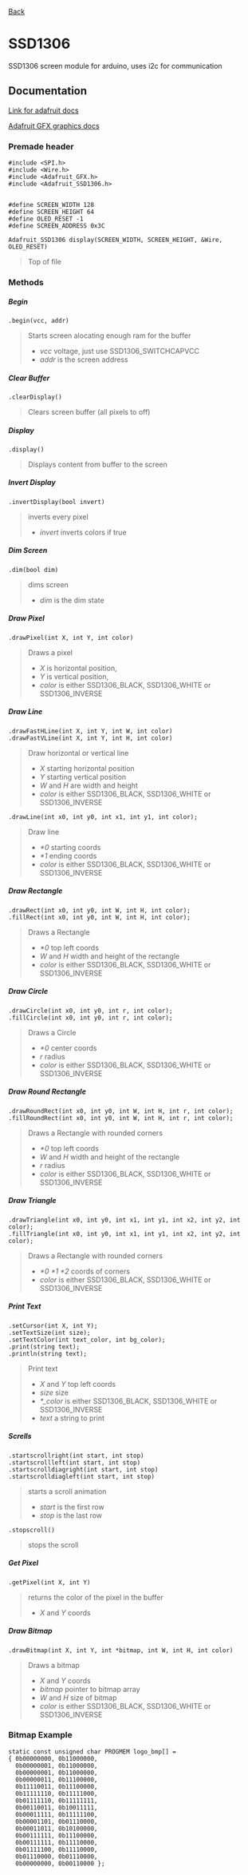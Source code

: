 [Back](/Documentation/Documentation.md)
# SSD1306

SSD1306 screen module for arduino, uses i2c for communication

## Documentation

[Link for adafruit docs](https://adafruit.github.io/Adafruit_SSD1306/html/class_adafruit___s_s_d1306.html)

[Adafruit GFX graphics docs](https://learn.adafruit.com/adafruit-gfx-graphics-library?view=all)

### Premade header

```arduino
#include <SPI.h>
#include <Wire.h>
#include <Adafruit_GFX.h>
#include <Adafruit_SSD1306.h>


#define SCREEN_WIDTH 128
#define SCREEN_HEIGHT 64
#define OLED_RESET -1
#define SCREEN_ADDRESS 0x3C

Adafruit_SSD1306 display(SCREEN_WIDTH, SCREEN_HEIGHT, &Wire, OLED_RESET)
```
> Top of file

### Methods

##### Begin
```arduino
.begin(vcc, addr)
```
> Starts screen alocating enough ram for the buffer
> - *vcc* voltage, just use SSD1306_SWITCHCAPVCC
> - *addr* is the screen address

##### Clear Buffer
```arduino
.clearDisplay()
``` 
> Clears screen buffer (all pixels to off)

##### Display
```arduino
.display()
```
> Displays content from buffer to the screen

##### Invert Display
```arduino
.invertDisplay(bool invert)
```
> inverts every pixel
> - *invert* inverts colors if true

##### Dim Screen
```arduino
.dim(bool dim)
```
> dims screen  
> - *dim* is the dim state

##### Draw Pixel
```arduino
.drawPixel(int X, int Y, int color)
```
> Draws a pixel
> - *X* is horizontal position,  
> - *Y* is vertical position,  
> - *color* is either SSD1306_BLACK, SSD1306_WHITE or SSD1306_INVERSE

##### Draw Line
```arduino
.drawFastHLine(int X, int Y, int W, int color)
.drawFastVLine(int X, int Y, int H, int color)
```  
> Draw horizontal or vertical line  
> - *X* starting horizontal position  
> - *Y* starting vertical position  
> - *W* and *H* are width and height  
> - *color* is either SSD1306_BLACK, SSD1306_WHITE or SSD1306_INVERSE

```arduino
.drawLine(int x0, int y0, int x1, int y1, int color);
```
> Draw  line  
> - *\*0* starting coords  
> - *\*1* ending coords   
> - *color* is either SSD1306_BLACK, SSD1306_WHITE or SSD1306_INVERSE


##### Draw Rectangle
```arduino
.drawRect(int x0, int y0, int W, int H, int color);  
.fillRect(int x0, int y0, int W, int H, int color);  
```
> Draws a Rectangle
> - *\*0* top left coords
> - *W* and *H* width and height of the rectangle
> - *color* is either SSD1306_BLACK, SSD1306_WHITE or SSD1306_INVERSE

##### Draw Circle
```arduino
.drawCircle(int x0, int y0, int r, int color);  
.fillCircle(int x0, int y0, int r, int color);
```
> Draws a Circle
> - *\*0* center coords
> - *r* radius
> - *color* is either SSD1306_BLACK, SSD1306_WHITE or SSD1306_INVERSE

##### Draw Round Rectangle
```arduino
.drawRoundRect(int x0, int y0, int W, int H, int r, int color);  
.fillRoundRect(int x0, int y0, int W, int H, int r, int color);
```
> Draws a Rectangle with rounded corners
> - *\*0* top left coords
> - *W* and *H* width and height of the rectangle
> - *r* radius
> - *color* is either SSD1306_BLACK, SSD1306_WHITE or SSD1306_INVERSE

##### Draw Triangle
```arduino
.drawTriangle(int x0, int y0, int x1, int y1, int x2, int y2, int color);
.fillTriangle(int x0, int y0, int x1, int y1, int x2, int y2, int color);
```
> Draws a Rectangle with rounded corners
> - *\*0* *\*1* *\*2* coords of corners
> - *color* is either SSD1306_BLACK, SSD1306_WHITE or SSD1306_INVERSE

##### Print Text
```arduino
.setCursor(int X, int Y);
.setTextSize(int size);
.setTextColor(int text_color, int bg_color);
.print(string text);
.println(string text);
```
> Print text
> - *X* and *Y* top left coords
> - *size* size
> - *\*_color* is either SSD1306_BLACK, SSD1306_WHITE or SSD1306_INVERSE
> - *text* a string to print

##### Scrells
```arduino
.startscrollright(int start, int stop)
.startscrollleft(int start, int stop)
.startscrolldiagright(int start, int stop)
.startscrolldiagleft(int start, int stop)
```
> starts a scroll animation  
> - *start* is the first row  
> - *stop* is the last row

```arduino
.stopscroll()
```  
> stops the scroll

##### Get Pixel
```arduino
.getPixel(int X, int Y)
```
> returns the color of the pixel in the buffer
> - *X* and *Y* coords  

##### Draw Bitmap
```arduino
.drawBitmap(int X, int Y, int *bitmap, int W, int H, int color)
```
> Draws a bitmap
> - *X* and *Y* coords
> - *bitmap* pointer to bitmap array
> - *W* and *H* size of bitmap
> - *color* is either SSD1306_BLACK, SSD1306_WHITE or SSD1306_INVERSE

### Bitmap Example  
``` arduino
static const unsigned char PROGMEM logo_bmp[] =
{ 0b00000000, 0b11000000,
  0b00000001, 0b11000000,
  0b00000001, 0b11000000,
  0b00000011, 0b11100000,
  0b11110011, 0b11100000,
  0b11111110, 0b11111000,
  0b01111110, 0b11111111,
  0b00110011, 0b10011111,
  0b00011111, 0b11111100,
  0b00001101, 0b01110000,
  0b00011011, 0b10100000,
  0b00111111, 0b11100000,
  0b00111111, 0b11110000,
  0b01111100, 0b11110000,
  0b01110000, 0b01110000,
  0b00000000, 0b00110000 };
```

